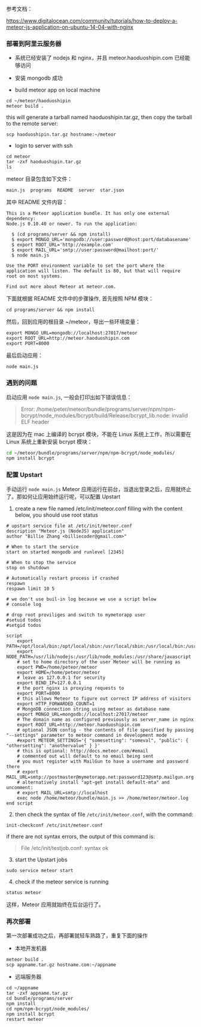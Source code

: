参考文档：

https://www.digitalocean.com/community/tutorials/how-to-deploy-a-meteor-js-application-on-ubuntu-14-04-with-nginx

### 部署到阿里云服务器

* 系统已经安装了 nodejs 和 nginx，并且 meteor.haoduoshipin.com 已经能够访问

* 安装 mongodb 成功


* build meteor app on local machine

```
cd ~/meteor/haoduoshipin
meteor build .
```

this will generate a tarball named haoduoshipin.tar.gz, then copy the tarball to the remote server:

```
scp haoduoshipin.tar.gz hostname:~/meteor
```

* login to server with ssh

```
cd meteor
tar -zxf haoduoshipin.tar.gz
ls
```

meteor 目录包含如下文件：

```
main.js  programs  README  server  star.json
```

其中 README 文件内容：

```
This is a Meteor application bundle. It has only one external dependency:
Node.js 0.10.40 or newer. To run the application:

  $ (cd programs/server && npm install)
  $ export MONGO_URL='mongodb://user:password@host:port/databasename'
  $ export ROOT_URL='http://example.com'
  $ export MAIL_URL='smtp://user:password@mailhost:port/'
  $ node main.js

Use the PORT environment variable to set the port where the
application will listen. The default is 80, but that will require
root on most systems.

Find out more about Meteor at meteor.com.
```

下面就根据 README 文件中的步骤操作, 首先按照 NPM 模块：

```
cd programs/server && npm install
```

然后，回到应用的根目录 ~/meteor，导出一些环境变量：

```
export MONGO_URL=mongodb://localhost:27017/meteor
export ROOT_URL=http://meteor.haoduoshipin.com
export PORT=8000
```

最后启动应用：

```
node main.js
```

### 遇到的问题

启动应用 `node main.js`, 一般会打印出如下错误信息：

>Error: /home/peter/meteor/bundle/programs/server/npm/npm-bcrypt/node_modules/bcrypt/build/Release/bcrypt_lib.node: invalid ELF header

这是因为在 mac 上编译的 bcrypt 模块，不能在 Linux 系统上工作，所以需要在 Linux 系统上重新安装 bcrypt 模块：

```bash
cd ~/meteor/bundle/programs/server/npm/npm-bcrypt/node_modules/
npm install bcrypt
```

### 配置 Upstart

手动运行 `node main.js` Meteor 应用运行在前台，当退出登录之后，应用就终止了。那如何让应用始终运行呢，可以配置 Upstart

1. create a new file named /etc/init/meteor.conf filling with the content below, you should use root status

```
# upstart service file at /etc/init/meteor.conf
description "Meteor.js (NodeJS) application"
author "Billie Zhang <billiecoder@gmail.com>"

# When to start the service
start on started mongodb and runlevel [2345]

# When to stop the service
stop on shutdown

# Automatically restart process if crashed
respawn
respawn limit 10 5

# we don't use buil-in log because we use a script below
# console log

# drop root proviliges and switch to mymetorapp user
#setuid todos
#setgid todos

script
    export PATH=/opt/local/bin:/opt/local/sbin:/usr/local/sbin:/usr/local/bin:/usr/sbin:/usr/bin:/sbin:/bin
    export NODE_PATH=/usr/lib/nodejs:/usr/lib/node_modules:/usr/share/javascript
    # set to home directory of the user Meteor will be running as
    export PWD=/home/peteor/meteor
    export HOME=/home/peteor/meteor
    # leave as 127.0.0.1 for security
    export BIND_IP=127.0.0.1
    # the port nginx is proxying requests to
    export PORT=8000
    # this allows Meteor to figure out correct IP address of visitors
    export HTTP_FORWARDED_COUNT=1
    # MongoDB connection string using meteor as database name
    export MONGO_URL=mongodb://localhost:27017/meteor
    # The domain name as configured previously as server_name in nginx
    export ROOT_URL=http://meteor.haoduoshipin.com
    # optional JSON config - the contents of file specified by passing "--settings" parameter to meteor command in development mode
    #export METEOR_SETTINGS='{ "somesetting": "someval", "public": { "othersetting": "anothervalue" } }'
    # this is optional: http://docs.meteor.com/#email
    # commented out will default to no email being sent
    # you must register with MailGun to have a username and password there
    # export MAIL_URL=smtp://postmaster@mymetorapp.net:password123@smtp.mailgun.org
    # alternatively install "apt-get install default-mta" and uncomment:
    # export MAIL_URL=smtp://localhost
    exec node /home/meteor/bundle/main.js >> /home/meteor/meteor.log
end script
```

2. then check the syntax of file `/etc/init/meteor.conf`, with the command:

```
init-checkconf /etc/init/meteor.conf
```

if there are not syntax errors, the output of this command is:

>File /etc/init/testjob.conf: syntax ok

3. start the Upstart jobs

```
sudo service meteor start
```

4. check if the meteor service is running

```
status meteor
```

这样，Meteor 应用就始终在后台运行了。

### 再次部署

第一次部署成功之后，再部署就轻车熟路了，重复下面的操作

* 本地开发机器

```
meteor build .
scp appname.tar.gz hostname.com:~/appname
```

* 远端服务器

```
cd ~/appname
tar -zxf appname.tar.gz
cd bundle/programs/server
npm install
cd npm/npm-bcrypt/node_modules/
npm install bcrypt
restart meteor
```
